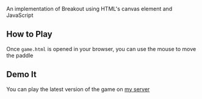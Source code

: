 An implementation of Breakout using HTML's canvas element and JavaScript

## How to Play
Once `game.html` is opened in your browser, you can use the mouse to move the paddle

## Demo It
You can play the latest version of the game on [my server](http://sernprogramming.com/games/breakout/game.html)
